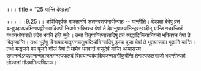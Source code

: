 +++
title = "25 यान्ति देवव्रता"

+++
।।9.25।। अविधिपूर्वकं यजतामपि फलमवशयंभावीत्याह -- यान्तीति। देवव्रता
देवेषु व्रतं बल्युपहारप्रदक्षिणाप्रह्वीभावादिरुपो नियमो भक्तिश्च येषां
ते देवानुपास्यानिन्द्रवस्वादीन् यान्ति गच्छन्तितं यथायथोपासते तदेव भवति
इति श्रुतेः। तथा पितृष्वग्निष्वात्तादिषु व्रतं श्राद्धादिक्रियानियमो
भक्तिश्च येषां ते पितॄन्यान्ति। तथा भूतेषु
विनायकमातृगणचतुःषष्टियोगिन्यादिषु इज्या पूजा येषां ते भूतयाजका भूतानि
यान्ति। तथा मद्यजने मम पूजने शीलं येषां ते मामेव भगवन्तं वासुदेवं यान्ति
आयासस्य समानत्वेऽप्यज्ञानान्मद्यजनमनल्पफलदं
विहायान्यदेवादियजन्मङगीकुर्वन्ति तेनाल्पफलभाजो भवन्तीत्यहो लोकानां
मौढ्यमित्यभिप्रायः।
